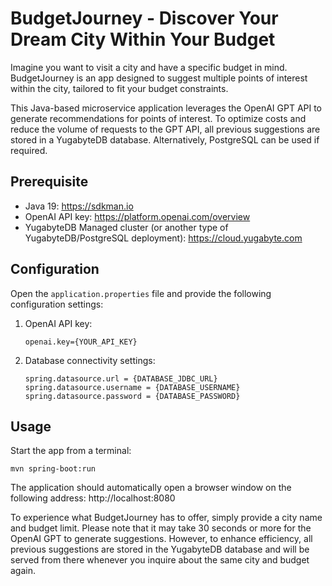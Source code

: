 # BudgetJourney - Discover Your Dream City Within Your Budget

Imagine you want to visit a city and have a specific budget in mind. BudgetJourney is an app designed to suggest multiple points of interest within the city, tailored to fit your budget constraints.

This Java-based microservice application leverages the OpenAI GPT API to generate recommendations for points of interest. To optimize costs and reduce the volume of requests to the GPT API, all previous suggestions are stored in a YugabyteDB database. Alternatively, PostgreSQL can be used if required.

## Prerequisite

* Java 19: https://sdkman.io
* OpenAI API key: https://platform.openai.com/overview
* YugabyteDB Managed cluster (or another type of YugabyteDB/PostgreSQL deployment): https://cloud.yugabyte.com

## Configuration

Open the `application.properties` file and provide the following configuration settings:

1. OpenAI API key:
    ```shell
    openai.key={YOUR_API_KEY}
    ```
2. Database connectivity settings:
    ```shell
    spring.datasource.url = {DATABASE_JDBC_URL}
    spring.datasource.username = {DATABASE_USERNAME}
    spring.datasource.password = {DATABASE_PASSWORD}
    ```

## Usage

Start the app from a terminal:
```shell
mvn spring-boot:run
```

The application should automatically open a browser window on the following address: http://localhost:8080


To experience what BudgetJourney has to offer, simply provide a city name and budget limit. Please note that it may take 30 seconds or more for the OpenAI GPT to generate suggestions. However, to enhance efficiency, all previous suggestions are stored in the YugabyteDB database and will be served from there whenever you inquire about the same city and budget again.